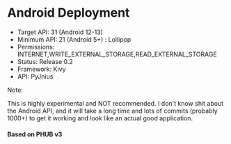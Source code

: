 # Android Deployment


- Target API: 31 (Android 12-13)
- Minimum API: 21 (Android 5+) : Lollipop
- Permissions: INTERNET,WRITE_EXTERNAL_STORAGE,READ_EXTERNAL_STORAGE
- Status: Release 0.2
- Framework: Kivy
- API: PyJnius

Note: 

This is highly experimental and NOT recommended. I don't know shit about the 
Android API, and it will take a long time and lots of commits (probably 1000+) to 
get it working and look like an actual good application.



#### Based on PHUB v3
